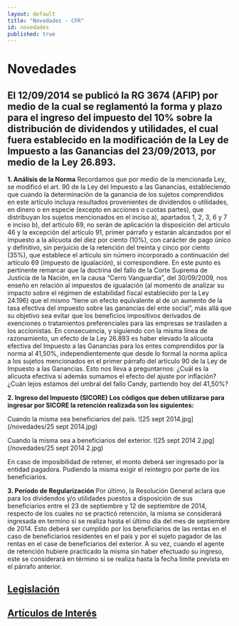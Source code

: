 ```yaml
---
layout: default
title: "Novedades - CFR"
id: novedades
published: true
---
```


# Novedades

## El 12/09/2014 se publicó la RG 3674 (AFIP) por medio de la cual se reglamentó la forma y plazo para el ingreso del impuesto del 10% sobre la distribución de dividendos y utilidades, el cual fuera establecido en la modificación de la Ley de Impuesto a las Ganancias del 23/09/2013, por medio de la Ley 26.893.

**1.	Análisis de la Norma**
Recordamos que por medio de la mencionada Ley, se modificó el art. 90 de la Ley del Impuesto a las Ganancias, estableciendo que cuando la determinación de la ganancia de los sujetos comprendidos en este artículo incluya resultados provenientes de dividendos o utilidades, en dinero o en especie (excepto en acciones o cuotas partes), que distribuyan los sujetos mencionados en el inciso a), apartados 1, 2, 3, 6 y 7 e inciso b), del artículo 69, no serán de aplicación la disposición del artículo 46 y la excepción del artículo 91, primer párrafo y estarán alcanzados por el impuesto a la alícuota del diez por ciento (10%), con carácter de pago único y definitivo, sin perjuicio de la retención del treinta y cinco por ciento (35%), que establece el artículo sin número incorporado a continuación del artículo 69 (impuesto de igualación), si correspondiere.
En este punto es pertinente remarcar que la doctrina del fallo de la Corte Suprema de Justicia de la Nación, en la causa “Cerro Vanguardia”, del 30/09/2009, nos enseño en relación al impuestos de igualación (al momento de analizar su impacto sobre el régimen de estabilidad fiscal establecido por la Ley 24.196) que el mismo “tiene un efecto equivalente al de un aumento de la tasa efectiva del impuesto sobre las ganancias del ente social”, más allá que su objetivo sea evitar que los beneficios impositivos derivados de exenciones o tratamientos preferenciales para las empresas se trasladen a los accionistas. En consecuencia, y siguiendo con la misma línea de razonamiento, un efecto de la Ley 26.893 es haber elevado la alícuota efectiva del Impuesto a las Ganancias para los entes comprendidos por la norma al 41,50%, independientemente que desde lo formal la norma aplica a los sujetos mencionados en el primer párrafo del artículo 90 de la Ley de Impuesto a las Ganancias. Esto nos lleva a preguntarnos: ¿Cuál es la alícuota efectiva si además sumamos el efecto del ajuste por inflación? ¿Cuán lejos estamos del umbral del fallo Candy, partiendo hoy del 41,50%? 

**2.	Ingreso del Impuesto (SICORE)**
**Los códigos que deben utilizarse para ingresar por SICORE la retención realizada son los siguientes:**

Cuando la misma sea beneficiarios del país.
![25 sept 2014.jpg](/novedades/25 sept 2014.jpg)


Cuando la misma sea a beneficiarios del exterior.
![25 sept 2014 2.jpg](/novedades/25 sept 2014 2.jpg)

En caso de imposibilidad de retener, el monto deberá ser ingresado por la entidad pagadora. Pudiendo la misma exigir el reintegro por parte de los beneficiarios.

**3.	Período de Regularización**
Por último, la Resolución General aclara que para los dividendos y/o utilidades puestos a disposición de sus beneficiarios entre el 23 de septiembre y 12 de septiembre de 2014, respecto de los cuales no se practicó retención, la misma se considerará ingresada en termino si se realiza hasta el último día del mes de septiembre de 2014. Esto deberá ser cumplido por los beneficiarios de las rentas en el caso de beneficiarios residentes en el país y por el sujeto pagador de las rentas en el case de beneficiarios del exterior. A su vez, cuando el agente de retención hubiere practicado la misma sin haber efectuado su ingreso, este se considerará en término si se realiza hasta la fecha límite prevista en el párrafo anterior.



## [Legislación](/novedades/legislacion/)

## [Artículos de Interés](/novedades/articulos-de-interes/)